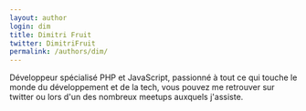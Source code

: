 ```yaml
---
layout: author
login: dim
title: Dimitri Fruit
twitter: DimitriFruit
permalink: /authors/dim/
---
```

Développeur spécialisé PHP et JavaScript, passionné à tout ce qui touche le monde du développement et de la tech, vous pouvez me retrouver sur twitter ou lors d'un des nombreux meetups auxquels j'assiste.
